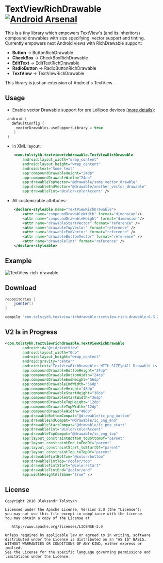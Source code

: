 # TextViewRichDrawable [![Android Arsenal](https://img.shields.io/badge/Android%20Arsenal-TextViewRichDrawable-brightgreen.svg?style=flat)](https://android-arsenal.com/details/1/5002)

This is a tiny library which empowers TextView's (and its inheritors) compound drawables with size specifying, vector support and tinting. Currently empowers next Android views with RichDrawable support:

 * **Button** -> ButtonRichDrawable
 * **CheckBox** -> CheckBoxRichDrawable
 * **EditText** -> EditTextRichDrawable
 * **RadioButton** -> RadioButtonRichDrawable
 * **TextView** -> TextViewRichDrawable

This library is just an extension of Android's TextView.

## Usage

* Enable vector Drawable support for pre Lollipop devices ([more details](https://developer.android.com/guide/topics/graphics/vector-drawable-resources.html#vector-drawables-backward-solution)): 

```groovy
 android {
   defaultConfig {
     vectorDrawables.useSupportLibrary = true
    }
 }
```

* In XML layout: 

```xml
    <com.tolstykh.textviewrichdrawable.TextViewRichDrawable
        android:layout_width="wrap_content"
        android:layout_height="wrap_content"
        android:text="Some text"
        app:compoundDrawableHeight="24dp"
        app:compoundDrawableWidth="24dp"
        app:drawableTopVector="@drawable/some_vector_drawble"
        app:drawableEndVector="@drawable/another_vector_drawable"
        app:drawableTint="@color/colorAccent" />
```        

* All customizable attributes:

```xml
    <declare-styleable name="TextViewRichDrawable">
        <attr name="compoundDrawableWidth" format="dimension"/>
        <attr name="compoundDrawableHeight" format="dimension"/>
        <attr name="drawableStartVector" format="reference" />
        <attr name="drawableTopVector" format="reference" />
        <attr name="drawableEndVector" format="reference" />
        <attr name="drawableBottomVector" format="reference" />
        <attr name="drawableTint" format="reference" />
    </declare-styleable>
```

## Example

![TextView-rich-drawable](demo_screenshot.png)

## Download

```groovy
repositories {
    jcenter()
}
```

```groovy
compile 'com.tolstykh.textviewrichdrawable:textview-rich-drawable:0.3.2'
```
## V2 Is in Progress
```xml
<com.tolstykh.textviewrichdrawable.TextViewRichDrawable
        android:id="@+id/textView"
        android:layout_width="0dp"
        android:layout_height="wrap_content"
        android:gravity="center"
        android:text="TextViewRichDrawable: WITH SIZE\nAll Drawable is 48 only Only Bottom is 24"
        app:compoundDrawableBottomHeight="24dp"
        app:compoundDrawableBottomWidth="24dp"
        app:compoundDrawableEndHeight="56dp"
        app:compoundDrawableEndWidth="56dp"
        app:compoundDrawableHeight="48dp"
        app:compoundDrawableStartHeight="36dp"
        app:compoundDrawableStartWidth="36dp"
        app:compoundDrawableTopHeight="12dp"
        app:compoundDrawableTopWidth="12dp"
        app:compoundDrawableWidth="48dp"
        app:drawableBottomCompat="@drawable/ic_png_bottom"
        app:drawableEndCompat="@drawable/ic_png_end"
        app:drawableStartCompat="@drawable/ic_png_start"
        app:drawableTint="@color/colorAccent"
        app:drawableTopCompat="@drawable/ic_png_top"
        app:layout_constraintBottom_toBottomOf="parent"
        app:layout_constraintEnd_toEndOf="parent"
        app:layout_constraintStart_toStartOf="parent"
        app:layout_constraintTop_toTopOf="parent"
        app:drawableTintBottom="@color/bottom"
        app:drawableTintTop="@color/top"
        app:drawableTintStart="@color/start"
        app:drawableTintEnd="@color/end"
        app:widthHeightAllSame="true" />
```
## License

    Copyright 2016 Oleksandr Tolstykh

    Licensed under the Apache License, Version 2.0 (the "License");
    you may not use this file except in compliance with the License.
    You may obtain a copy of the License at

       http://www.apache.org/licenses/LICENSE-2.0

    Unless required by applicable law or agreed to in writing, software
    distributed under the License is distributed on an "AS IS" BASIS,
    WITHOUT WARRANTIES OR CONDITIONS OF ANY KIND, either express or implied.
    See the License for the specific language governing permissions and
    limitations under the License.
